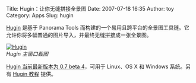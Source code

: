 Title: Hugin：让你无缝拼接全景图
Date: 2007-07-18 16:35
Author: toy
Category: Apps
Slug: hugin

[Hugin](http://hugin.sourceforge.net/) 是基于 Panorama Tools
而构建的一个易用且跨平台的全景图工具链。它允许你将多幅普通的图片导入，并最终无缝拼接成一张全景图。

[![Hugin](http://i.linuxtoy.org/i/2007/07/hugin_s.jpg)](http://i.linuxtoy.org/i/2007/07/hugin.jpg)  
*Hugin 主窗口截图*

[Hugin 当前最新版本为 0.7 beta
4](http://hugin.sourceforge.net/download/)，可用于 Linux、OS X 和
Windows 系统。另有 [Hugin
教程](http://hugin.sourceforge.net/tutorials/index.shtml) 提供。
